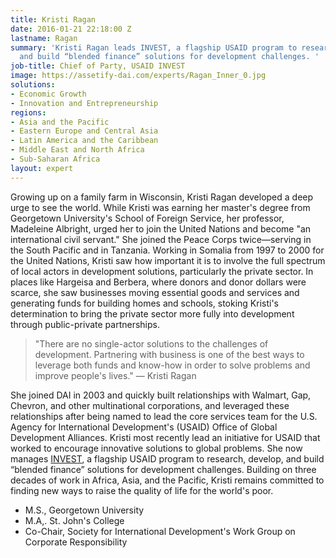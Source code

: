 ```yaml
---
title: Kristi Ragan
date: 2016-01-21 22:18:00 Z
lastname: Ragan
summary: 'Kristi Ragan leads INVEST, a flagship USAID program to research, develop,
  and build “blended finance” solutions for development challenges. '
job-title: Chief of Party, USAID INVEST
image: https://assetify-dai.com/experts/Ragan_Inner_0.jpg
solutions:
- Economic Growth
- Innovation and Entrepreneurship
regions:
- Asia and the Pacific
- Eastern Europe and Central Asia
- Latin America and the Caribbean
- Middle East and North Africa
- Sub-Saharan Africa
layout: expert
---
```


Growing up on a family farm in Wisconsin, Kristi Ragan developed a deep urge to see the world. While Kristi was earning her master's degree from Georgetown University's School of Foreign Service, her professor, Madeleine Albright, urged her to join the United Nations and become "an international civil servant." She joined the Peace Corps twice—serving in the South Pacific and in Tanzania. Working in Somalia from 1997 to 2000 for the United Nations, Kristi saw how important it is to involve the full spectrum of local actors in development solutions, particularly the private sector. In places like Hargeisa and Berbera, where donors and donor dollars were scarce, she saw businesses moving essential goods and services and generating funds for building homes and schools, stoking Kristi's determination to bring the private sector more fully into development through public-private partnerships.

>"There are no single-actor solutions to the challenges of development. Partnering with business is one of the best ways to leverage both funds and know-how in order to solve problems and improve people's lives." — Kristi Ragan

She joined DAI in 2003 and quickly built relationships with Walmart, Gap, Chevron, and other multinational corporations, and leveraged these relationships after being named to lead the core services team for the U.S. Agency for International Development's (USAID) Office of Global Development Alliances. Kristi most recently lead an initiative for USAID that worked to encourage innovative solutions to global problems. She now manages [INVEST](https://www.dai.com/our-work/projects/worldwide-the-invest-project), a flagship USAID program to research, develop, and build “blended finance” solutions for development challenges. Building on three decades of work in Africa, Asia, and the Pacific, Kristi remains committed to finding new ways to raise the quality of life for the world's poor.

* M.S., Georgetown University
* M.A,. St. John's College
* Co-Chair, Society for International Development's Work Group on Corporate Responsibility
